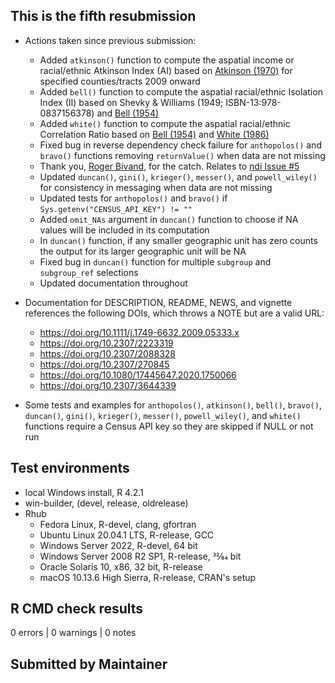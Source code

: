 ## This is the fifth resubmission

* Actions taken since previous submission:
  * Added `atkinson()` function to compute the aspatial income or racial/ethnic Atkinson Index (AI) based on [Atkinson (1970)](https://doi.org/10.1016/0022-0531(70)90039-6) for specified counties/tracts 2009 onward
  * Added `bell()` function to compute the aspatial racial/ethnic Isolation Index (II) based on Shevky & Williams (1949; ISBN-13:978-0837156378) and [Bell (1954)](https://doi.org/10.2307/2574118)
  * Added `white()` function to compute the aspatial racial/ethnic Correlation Ratio based on [Bell (1954)](https://doi.org/10.2307/2574118) and [White (1986)](https://doi.org/10.2307/3644339)
  * Fixed bug in reverse dependency check failure for `anthopolos()` and `bravo()` functions removing `returnValue()` when data are not missing
  * Thank you, [Roger Bivand](https://github.com/rsbivand), for the catch. Relates to [ndi Issue #5](https://github.com/idblr/ndi/issues/5)
  * Updated `duncan()`, `gini()`, `krieger()`, `messer()`, and `powell_wiley()` for consistency in messaging when data are not missing
  * Updated tests for `anthopolos()` and `bravo()` if `Sys.getenv("CENSUS_API_KEY") != ""`
  * Added `omit_NAs` argument in `duncan()` function to choose if NA values will be included in its computation
  * In `duncan()` function, if any smaller geographic unit has zero counts the output for its larger geographic unit will be NA
  * Fixed bug in `duncan()` function for multiple `subgroup` and `subgroup_ref` selections
  * Updated documentation throughout

* Documentation for DESCRIPTION, README, NEWS, and vignette references the following DOIs, which throws a NOTE but are a valid URL:
  * <https://doi.org/10.1111/j.1749-6632.2009.05333.x>
  * <https://doi.org/10.2307/2223319>
  * <https://doi.org/10.2307/2088328>
  * <https://doi.org/10.2307/270845>
  * <https://doi.org/10.1080/17445647.2020.1750066>
  * <https://doi.org/10.2307/3644339>
  
* Some tests and examples for `anthopolos()`, `atkinson()`, `bell()`, `bravo()`, `duncan()`, `gini()`, `krieger()`, `messer()`, `powell_wiley()`, and `white()` functions require a Census API key so they are skipped if NULL or not run

## Test environments
* local Windows install, R 4.2.1
* win-builder, (devel, release, oldrelease)
* Rhub
  * Fedora Linux, R-devel, clang, gfortran
  * Ubuntu Linux 20.04.1 LTS, R-release, GCC
  * Windows Server 2022, R-devel, 64 bit
  * Windows Server 2008 R2 SP1, R-release, 32⁄64 bit
  * Oracle Solaris 10, x86, 32 bit, R-release
  * macOS 10.13.6 High Sierra, R-release, CRAN's setup

## R CMD check results
0 errors | 0 warnings | 0 notes

## Submitted by Maintainer
